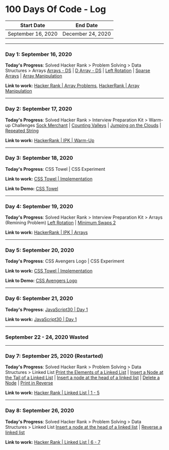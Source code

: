 # 100 Days Of Code - Log

|  Start Date   | End Date     |
| ------------- | ------------ |
| September 16, 2020 | December 24, 2020 |

---

### Day 1: September 16, 2020

**Today's Progress**: Solved Hacker Rank > Problem Solving > Data Structures > Arrays
[Arrays - DS](https://www.hackerrank.com/challenges/arrays-ds/) | [D Array - DS](https://www.hackerrank.com/challenges/2d-array/) | [Left Rotation](https://www.hackerrank.com/challenges/array-left-rotation/) | [Sparse Arrays](https://www.hackerrank.com/challenges/sparse-arrays/) | [Array Manipulation](https://www.hackerrank.com/challenges/crush/)

**Link to work:** [Hacker Rank | Array Problems](https://github.com/maheswaranapk/DS-and-Algo/commit/965aeccbf9e2a727bc2d2ba151df8ec177dabaad), [HackerRank | Array Manipulation](https://github.com/maheswaranapk/DS-and-Algo/commit/92e9d5b5f2089e1d79cabe54c16205f46bfe6d1d)

---

### Day 2: September 17, 2020

**Today's Progress**: Solved Hacker Rank > Interview Preparation Kit  > Warm-up Challenges 
[Sock Merchant](https://www.hackerrank.com/challenges/sock-merchant/) | [Counting Valleys](https://www.hackerrank.com/challenges/counting-valleys) | [Jumping on the Clouds](https://www.hackerrank.com/challenges/jumping-on-the-clouds/) | [Repeated String](https://www.hackerrank.com/challenges/repeated-string)

**Link to work:** [HackerRank | IPK | Warm-Up](https://github.com/maheswaranapk/DS-and-Algo/commit/771590c7c8c3337346e65d5915ffed91a2ff90f0)

---

### Day 3: September 18, 2020

**Today's Progress**: CSS Towel | CSS Experiment

**Link to work:** [CSS Towel | Implementation](https://github.com/maheswaranapk/CSS-Experiments/commit/09926f6ee5ba90d0412b2b83a341f1810480343f)

**Link to Demo:** [CSS Towel](https://css.appybot.in/illustration/towel/)

---

### Day 4: September 19, 2020

**Today's Progress**: Solved Hacker Rank > Interview Preparation Kit  > Arrays (Remining Problem)
[Left Rotation](https://www.hackerrank.com/challenges/ctci-array-left-rotation/) | [Minimum Swaps 2](https://www.hackerrank.com/challenges/minimum-swaps-2)

**Link to work:** [HackerRank | IPK | Arrays](https://github.com/maheswaranapk/DS-and-Algo/commit/c20436549073be443f8d3cc6d6b6b3c5afa68305)

---

### Day 5: September 20, 2020

**Today's Progress**: CSS Avengers Logo | CSS Experiment

**Link to work:** [CSS Towel | Implementation](https://github.com/maheswaranapk/CSS-Experiments/commit/5986fcf4a8ad4db82e1e2f40a5ba6cd51ca9482e)

**Link to Demo:** [CSS Avengers Logo](https://css.appybot.in/illustration/avengers-logo/)

---

### Day 6: September 21, 2020

**Today's Progress**: [JavaScript30 | Day 1](https://javascript30.com/)

**Link to work:** [JavaScript30 | Day 1](https://github.com/maheswaranapk/DS-and-Algo/commit/1dec146b8296b61c6091d6b43f85cf895308c079)

---

### September 22 - 24, 2020 Wasted

---

### Day 7: September 25, 2020 (Restarted)

**Today's Progress**: Solved Hacker Rank > Problem Solving > Data Structures > Linked List
[Print the Elements of a Linked List](https://www.hackerrank.com/challenges/print-the-elements-of-a-linked-list/) | [Insert a Node at the Tail of a Linked List](https://www.hackerrank.com/challenges/insert-a-node-at-the-tail-of-a-linked-list/) | [Insert a node at the head of a linked list](https://www.hackerrank.com/challenges/insert-a-node-at-the-head-of-a-linked-list/) | [Delete a Node](https://www.hackerrank.com/challenges/delete-a-node-from-a-linked-list) | [Print in Reverse](https://www.hackerrank.com/challenges/delete-a-node-from-a-linked-list)

**Link to work:** [Hacker Rank | Linked List | 1 - 5](https://github.com/maheswaranapk/DS-and-Algo/commit/adebb9701f56a96e37aa75826e99de423f8bbbbe)

---

### Day 8: September 26, 2020 

**Today's Progress**: Solved Hacker Rank > Problem Solving > Data Structures > Linked List
[Insert a node at the head of a linked list](https://www.hackerrank.com/challenges/insert-a-node-at-the-head-of-a-linked-list/) | [Reverse a linked list](https://www.hackerrank.com/challenges/reverse-a-linked-list/)

**Link to work:** [Hacker Rank | Linked List | 6 - 7](https://github.com/maheswaranapk/DS-and-Algo/commit/e283263adaa28faca11049fae05681dfc8a5cadb)




